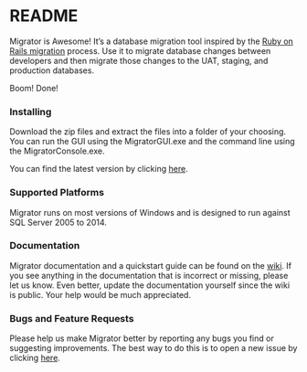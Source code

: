 # README #

Migrator is Awesome!  It’s a database migration tool inspired by the [Ruby on Rails migration](http://edgeguides.rubyonrails.org/active_record_migrations.html) process.  Use it to migrate database changes between developers and then migrate those changes to the UAT, staging, and production databases.

Boom! Done! 

### Installing ###

Download the zip files and extract the files into a folder of your choosing.  You can run the GUI using the MigratorGUI.exe and the command line using the MigratorConsole.exe.

You can find the latest version by clicking [here](https://bitbucket.org/saturdaymp/migrator/downloads).

### Supported Platforms ###

Migrator runs on most versions of Windows and is designed to run against SQL Server 2005 to 2014.

### Documentation ###

Migrator documentation and a quickstart guide can be found on the [wiki](https://bitbucket.org/saturdaymp/migrator/wiki/Home).  If you see anything in the documentation that is incorrect or missing, please let us know.  Even better, update the documentation yourself since the wiki is public.  Your help would be much appreciated.

### Bugs and Feature Requests ###

Please help us make Migrator better by reporting any bugs you find or suggesting improvements.  The best way to do this is to open a new issue by clicking [here](https://bitbucket.org/saturdaymp/migrator/issues).